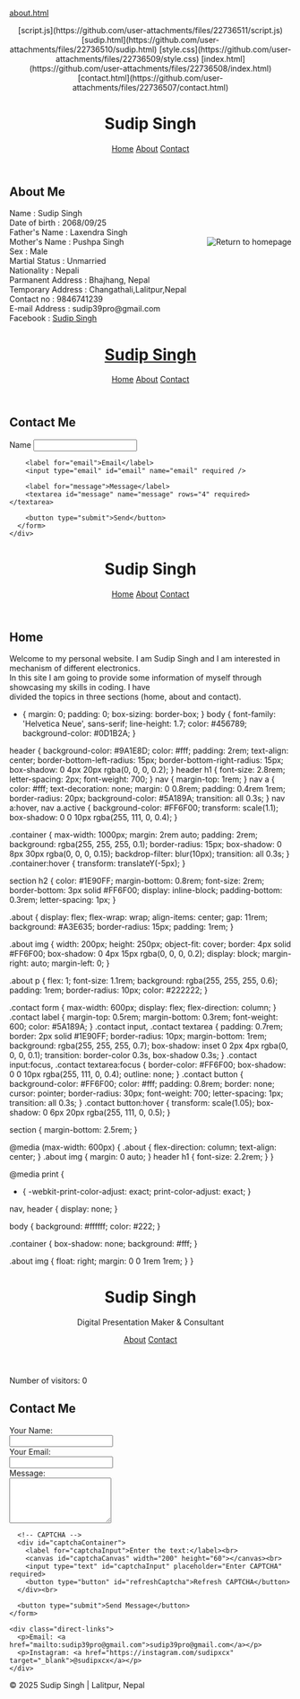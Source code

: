 [about.html](https://github.com/user-attachments/files/22736506/about.html)
<html>
<head>
<meta charset="UTF-8" />
<meta name="viewport" content="width=device-width, initial-scale=1.0" />
<title>Sudip Singh | About</title>
<link rel="stylesheet" href="style.css" />
</head>
<body>
<header>[script.js](https://github.com/user-attachments/files/22736511/script.js)
[sudip.html](https://github.com/user-attachments/files/22736510/sudip.html)
[style.css](https://github.com/user-attachments/files/22736509/style.css)
[index.html](https://github.com/user-attachments/files/22736508/index.html)
[contact.html](https://github.com/user-attachments/files/22736507/contact.html)

  <h1>Sudip Singh</h1>
  <nav>
    <a href="index.html">Home</a>
    <a href="about.html" class="active">About</a>
    <a href="contact.html">Contact</a>
  </nav>
</header>
<div class="container">
  <section id="about">
    <h2>About Me</h2>
    <div class="about">
      <p>Name : Sudip Singh<br>
        Date of birth : 2068/09/25<br>
        Father's Name : Laxendra Singh<br> <A href="index.html">
      <img src="sudip.jpg" Align= "right" Title="Return to homepage"></A>
        Mother's Name : Pushpa Singh<br>
        Sex : Male<br>
        Martial Status : Unmarried<br>
        Nationality : Nepali<br>
        Parmanent   Address : Bhajhang, Nepal<br>
        Temporary Address : Changathali,Lalitpur,Nepal<br>
        Contact no : 9846741239<br>
        E-mail Address : sudip39pro@gmail.com<br>
        Facebook : <A href="https://www.facebook.com/search/top?q=sudip%20singh">Sudip Singh<br>
      </p>
    </div>
  </section>
</div>
</body>
</html>

<html>
<html lang="en">
<head>
<meta charset="UTF-8" />
<meta name="viewport" content="width=device-width, initial-scale=1.0" />
<title>Sudip Singh | Contact</title>
<link rel="stylesheet" href="style.css" />
</head>
<body>

<header>
  <h1>Sudip Singh</h1>
  <nav>
    <a href="index.html">Home</a>
    <a href="about.html">About</a>
    <a href="contact.html" class="active">Contact</a>
  </nav>
</header>

<div class="container">
  <section id="contact">
    <h2>Contact Me</h2>
    <div class="contact">
      <form>
        <label for="name">Name</label>
        <input type="text" id="name" name="name" required />

        <label for="email">Email</label>
        <input type="email" id="email" name="email" required />

        <label for="message">Message</label>
        <textarea id="message" name="message" rows="4" required></textarea>

        <button type="submit">Send</button>
      </form>
    </div>
  </section>
</div>

</body>
</html>

<html>
<html lang="en">
<head>
<meta charset="UTF-8" />
<meta name="viewport" content="width=device-width, initial-scale=1.0" />
<title>Sudip Singh | Home</title>
<link rel="stylesheet" href="style.css" />
</head>
<body class="bugatti-bg">
<header>
  <b><h1>Sudip Singh</h1></b>
  <nav>
 <a href="index.html" class="active">Home</a>
 <a href="about.html">About</a>
 <a href="contact.html">Contact</a>
 </nav>
</header>
<div class="container">
  <section id="home">
 <h2>Home</h2>
 <p>Welcome to my personal website. I am Sudip Singh and I am interested in mechanism of different electronics.<br> In this site I am going to provide some information of myself through showcasing my skills in coding. I have<br> divided the topics in three sections (home, about and contact). <br>  </p>
</div>
</body>
</html>

* {
  margin: 0;
  padding: 0;
  box-sizing: border-box;
}
body {
  font-family: 'Helvetica Neue', sans-serif;
  line-height: 1.7;
  color: #456789;
  background-color: #0D1B2A;
}

header {
  background-color: #9A1E8D;
  color: #fff;
  padding: 2rem;
  text-align: center;
  border-bottom-left-radius: 15px;
  border-bottom-right-radius: 15px;
  box-shadow: 0 4px 20px rgba(0, 0, 0, 0.2);
}
header h1 {
  font-size: 2.8rem;
  letter-spacing: 2px;
  font-weight: 700;
}
nav {
  margin-top: 1rem;
}
nav a {
  color: #fff;
  text-decoration: none;
  margin: 0 0.8rem;
  padding: 0.4rem 1rem;
  border-radius: 20px;
  background-color: #5A189A;
  transition: all 0.3s;
}
nav a:hover,
nav a.active {
  background-color: #FF6F00;
  transform: scale(1.1);
  box-shadow: 0 0 10px rgba(255, 111, 0, 0.4);
}

.container {
  max-width: 1000px;
  margin: 2rem auto;
  padding: 2rem;
  background: rgba(255, 255, 255, 0.1);
  border-radius: 15px;
  box-shadow: 0 8px 30px rgba(0, 0, 0, 0.15);
  backdrop-filter: blur(10px);
  transition: all 0.3s;
}
.container:hover {
  transform: translateY(-5px);
}

section h2 {
  color: #1E90FF;
  margin-bottom: 0.8rem;
  font-size: 2rem;
  border-bottom: 3px solid #FF6F00;
  display: inline-block;
  padding-bottom: 0.3rem;
  letter-spacing: 1px;
}


.about {
  display: flex;
  flex-wrap: wrap;
  align-items: center;
  gap: 11rem;
  background: #A3E635; 
  border-radius: 15px;
  padding: 1rem;
}

.about img {
  width: 200px;
  height: 250px;
  object-fit: cover;
  border: 4px solid #FF6F00;
  box-shadow: 0 4px 15px rgba(0, 0, 0, 0.2);
  display: block;
  margin-right: auto;
  margin-left: 0;
}

.about p {
  flex: 1;
  font-size: 1.1rem;
  background: rgba(255, 255, 255, 0.6);
  padding: 1rem;
  border-radius: 10px;
  color: #222222;
}

.contact form {
  max-width: 600px;
  display: flex;
  flex-direction: column;
}
.contact label {
  margin-top: 0.5rem;
  margin-bottom: 0.3rem;
  font-weight: 600;
  color: #5A189A;
}
.contact input,
.contact textarea {
  padding: 0.7rem;
  border: 2px solid #1E90FF;
  border-radius: 10px;
  margin-bottom: 1rem;
  background: rgba(255, 255, 255, 0.7);
  box-shadow: inset 0 2px 4px rgba(0, 0, 0, 0.1);
  transition: border-color 0.3s, box-shadow 0.3s;
}
.contact input:focus,
.contact textarea:focus {
  border-color: #FF6F00;
  box-shadow: 0 0 10px rgba(255, 111, 0, 0.4);
  outline: none;
}
.contact button {
  background-color: #FF6F00;
  color: #fff;
  padding: 0.8rem;
  border: none;
  cursor: pointer;
  border-radius: 30px;
  font-weight: 700;
  letter-spacing: 1px;
  transition: all 0.3s;
}
.contact button:hover {
  transform: scale(1.05);
  box-shadow: 0 6px 20px rgba(255, 111, 0, 0.5);
}

section {
  margin-bottom: 2.5rem;
}

@media (max-width: 600px) {
  .about {
    flex-direction: column;
    text-align: center;
  }
  .about img {
    margin: 0 auto;
  }
  header h1 {
    font-size: 2.2rem;
  }
}

@media print {
  * {
    -webkit-print-color-adjust: exact;
    print-color-adjust: exact;
  }

  nav,
  header {
    display: none; 
  }

  body {
    background: #ffffff;
    color: #222;
  }

  .container {
    box-shadow: none;
    background: #fff;
  }

  .about img {
    float: right;
    margin: 0 0 1rem 1rem;
  }
}

<html>
<html lang="en">
<head>
  <meta charset="UTF-8">
  <meta name="viewport" content="width=device-width, initial-scale=1">
  <title>Sudip Singh | Contact</title>
  <link rel="stylesheet" href="styles.css">
  <!-- Live Chat widget script placeholder -->
  <!-- You can use Tawk.to, or other free live chat service -->
  <script src="https://embed.tawk.to/YOUR_TAWK_TO_ID/default" async></script>
</head>
<body>
  <header>
    <h1>Sudip Singh</h1>
    <p>Digital Presentation Maker & Consultant</p>
    <nav>
      <a href="about.html">About</a>
      <a href="index.html">Contact</a>
    </nav>
  </header>
  
  <section class="visitor-counter">
    <p>Number of visitors: <span id="visitorCount">0</span></p>
  </section>
  
  <section class="contact-section">
    <h2>Contact Me</h2>
    <form id="contactForm" method="POST" action="YOUR_FORM_ENDPOINT">
      <label>
        Your Name:<br>
        <input type="text" name="name" required>
      </label><br>
      <label>
        Your Email:<br>
        <input type="email" name="email" required>
      </label><br>
      <label>
        Message:<br>
        <textarea name="message" rows="5" required></textarea>
      </label><br>
      
      <!-- CAPTCHA -->
      <div id="captchaContainer">
        <label for="captchaInput">Enter the text:</label><br>
        <canvas id="captchaCanvas" width="200" height="60"></canvas><br>
        <input type="text" id="captchaInput" placeholder="Enter CAPTCHA" required>
        <button type="button" id="refreshCaptcha">Refresh CAPTCHA</button>
      </div><br>
      
      <button type="submit">Send Message</button>
    </form>
    
    <div class="direct-links">
      <p>Email: <a href="mailto:sudip39pro@gmail.com">sudip39pro@gmail.com</a></p>
      <p>Instagram: <a href="https://instagram.com/sudipxcx" target="_blank">@sudipxcx</a></p>
    </div>
  </section>
  
  <footer>
    <p>&copy; 2025 Sudip Singh | Lalitpur, Nepal</p>
  </footer>
  
  <script src="script.js"></script>
</body>
</html>

